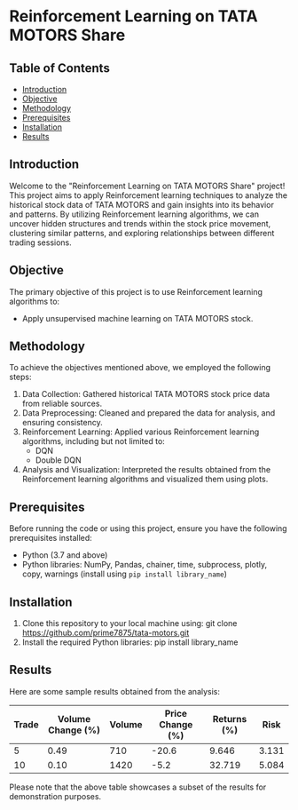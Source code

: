 # Reinforcement Learning on TATA MOTORS Share

## Table of Contents
- [Introduction](#introduction)
- [Objective](#objective)
- [Methodology](#methodology)
- [Prerequisites](#prerequisites)
- [Installation](#installation)
- [Results](#results)

## Introduction
Welcome to the "Reinforcement Learning on TATA MOTORS Share" project! This project aims to apply Reinforcement learning techniques to analyze the historical stock data of TATA MOTORS and gain insights into its behavior and patterns. By utilizing Reinforcement learning algorithms, we can uncover hidden structures and trends within the stock price movement, clustering similar patterns, and exploring relationships between different trading sessions.

## Objective
The primary objective of this project is to use Reinforcement learning algorithms to:
- Apply unsupervised machine learning on TATA MOTORS stock.

## Methodology
To achieve the objectives mentioned above, we employed the following steps:
1. Data Collection: Gathered historical TATA MOTORS stock price data from reliable sources.
2. Data Preprocessing: Cleaned and prepared the data for analysis, and ensuring consistency.
3. Reinforcement Learning: Applied various Reinforcement learning algorithms, including but not limited to:
    - DQN
    - Double DQN
4. Analysis and Visualization: Interpreted the results obtained from the Reinforcement learning algorithms and visualized them using plots.

## Prerequisites
Before running the code or using this project, ensure you have the following prerequisites installed:
- Python (3.7 and above)
- Python libraries: NumPy, Pandas, chainer, time, subprocess, plotly, copy, warnings (install using `pip install library_name`)

## Installation
1. Clone this repository to your local machine using: git clone https://github.com/prime7875/tata-motors.git
2. Install the required Python libraries: pip install library_name


## Results
Here are some sample results obtained from the analysis:

| Trade | Volume Change (%) | Volume | Price Change (%) | Returns (%) | Risk  |
|-------|-------------------|--------|------------------|-------------|-------|
| 5     | 0.49              | 710    | -20.6            | 9.646       | 3.131 |
| 10    | 0.10              | 1420   | -5.2             | 32.719      | 5.084 |

Please note that the above table showcases a subset of the results for demonstration purposes.



